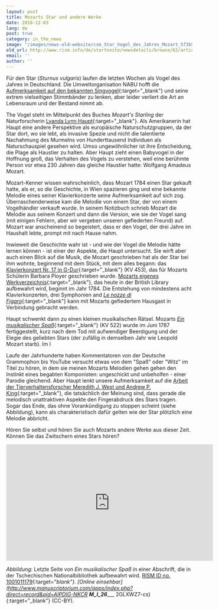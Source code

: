 ```yaml
---
layout: post
title: Mozarts Star und andere Werke
date: 2018-12-03
lang: de
post: true
category: in_the_news
image: "/images/news-old-website/csm_Star_Vogel_des_Jahres_Mozart_5f3b5cf600.png"
old_url: http://www.rism.info/de/startseite/newsdetails/browse/62/article/64/music-and-mozarts-starling.html
email: ''
author: ''
---
```


Für den Star (_Sturnus vulgaris_) laufen die letzten Wochen als Vogel des Jahres in Deutschland. Die Umweltorganisation NABU hofft die [Aufmerksamkeit auf den bekannten Singvogel](https://www.nabu.de/tiere-und-pflanzen/aktionen-und-projekte/vogel-des-jahres/star/index.html){:target="_blank"} und seine extrem vielseitigen Stimmbänder zu lenken, aber leider verliert die Art an Lebensraum und der Bestand nimmt ab.

The Vogel steht im Mittelpunkt des Buches _Mozart's Starling_ der Naturforscherin [Lyanda Lynn Haupt](https://www.lyandalynnhaupt.com/){:target="_blank"}. Als Amerikanerin hat Haupt eine andere Perspektive als europäische Naturschutzgruppen, da der Star dort, wo sie lebt, als invasive Spezie und nicht die talentierte Nachahmung des Murmelns von Hunderttausend Individuen als Naturschauspiel gesehen wird. Umso ungewöhnlicher ist ihre Entscheidung, die Plage als Haustier zu halten. Aber Haupt zieht einen Babyvogel in der Hoffnung groß, das Verhalten des Vogels zu verstehen, weil eine berühmte Person vor etwa 230 Jahren das gleiche Haustier hatte: Wolfgang Amadeus Mozart.

Mozart-Kenner wissen wahrscheinlich, dass Mozart 1784 einen Star gekauft hatte, als er, so die Geschichte, in Wien spazieren ging und eine bekannte Melodie eines seiner Klavierkonzerte seine Aufmerksamkeit auf sich zog. Überraschenderweise kam die Melodie von einem Star, der von einem Vogelhändler verkauft wurde. In seinem Notizbuch schrieb Mozart die Melodie aus seinem Konzert und dann die Version, wie sie der Vogel sang (mit einigen Fehlern, aber wir vergeben unseren gefiederten Freund) auf. Mozart war anscheinend so begeistert, dass er den Vogel, der drei Jahre im Haushalt lebte, prompt mit nach Hause nahm.

Inwieweit die Geschichte wahr ist - und wie der Vogel die Melodie hätte lernen können - ist einer der Aspekte, die Haupt untersucht. Sie wirft aber auch einen Blick auf die Musik, die Mozart geschrieben hat als der Star bei ihm wohnte, beginnend mit dem Stück, mit dem alles begann: das [Klavierkonzert Nr. 17 in G-Dur](https://opac.rism.info/search?View=rism&author=mozart+wolfgang&q=453+concertos){:target="_blank"} (KV 453), das für Mozarts Schülerin Barbara Ployer geschrieben wurde. [Mozarts eigenes Werkverzeichnis](http://www.bl.uk/turning-the-pages/?id=0d3ac4d1-793c-4021-b178-9c666c90f2bc&type=book){:target="_blank"}, das heute in der British Library aufbewahrt wird, beginnt im Jahr 1784. Die Entstehung von mindestens acht Klavierkonzerten, drei Symphonien and [_Le nozze di Figaro_](https://opac.rism.info/search?View=rism&author=mozart+wolfgang&q=nozze+figaro){:target="_blank"} kann mit Mozarts gefiedertem Hausgast in Verbindung gebracht werden.

Haupt schwenkt dann zu einen kleinen musikalischen Rätsel. Mozarts [_Ein musikalischer Spaß_](https://opac.rism.info/search?View=rism&author=mozart+wolfgang&q=522+ein+musikalischer){:target="_blank"} (KV 522) wurde im Juni 1787 fertiggestellt, kurz nach dem Tod mit aufwendiger Beerdigung und der Elegie des geliebten Stars (der zufällig in demselben Jahr wie Leopold Mozart starb). Im l

Laufe der Jahrhunderte haben Kommentatoren von der Deutsche Grammophon bis YouTube versucht etwas von dem "Spaß" oder "Witz" im Titel zu hören, in dem sie meinen Mozarts Melodien gehen gehen den Instinkt eines begabten Komponisten: ungeschickt und unbeholfen - einer Parodie gleichend. Aber Haupt lenkt unsere Aufmerksamkeit auf die [Arbeit der Tierverhaltensforscher Meredith J. West und Andrew P. King](http://www.indiana.edu/~aviary/Research/Mozart's%20Starling.pdf){:target="_blank"}, die tatsächlich der Meinung sind, dass gerade die melodisch unattraktiven Aspekte den Fingerabdruck des Stars tragen. Sogar das Ende, das ohne Vorankündigung zu stoppen scheint (siehe Abbildung), kann als charakteristisch dafür gelten wie der Star plötzlich eine Melodie abbricht.

Hören Sie selbst und hören Sie auch Mozarts andere Werke aus dieser Zeit. Können Sie das Zwitschern eines Stars hören?

<iframe width="560" height="315" src="https://www.youtube.com/embed/nx-N9I1eZyM" frameborder="0" allow="accelerometer; autoplay; encrypted-media; gyroscope; picture-in-picture" allowfullscreen></iframe>

_Abbildung_: Letzte Seite von _Ein musikalischer Spaß_ in einer Abschrift, die in der Tschechischen Nationalbibliothek aufbewahrt wird. [RISM ID no. 1001011179](https://opac.rism.info/search?id=1001011179&View=rism){:target="_blank"}. [Online einsehbar](http://www.manuscriptorium.com/apps/index.php?direct=record&pid=AIPDIG-NKCR __M_I_26______ 2GLXWZ7-cs){:target="_blank"} (CC-BY).


